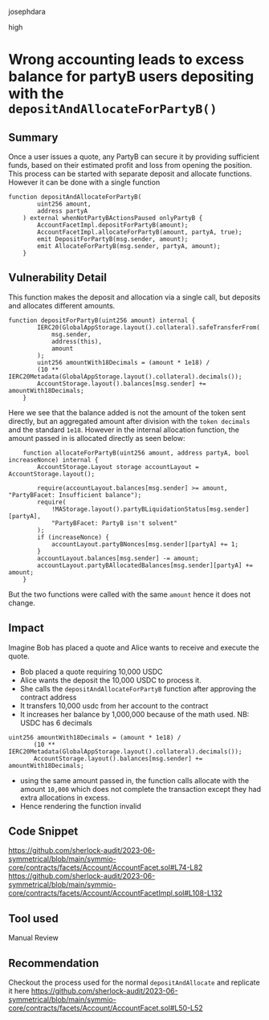 josephdara

high

# Wrong accounting leads to excess balance for partyB users depositing with the ```depositAndAllocateForPartyB()```

## Summary
Once a user issues a quote, any PartyB can secure it by providing sufficient funds, based on their estimated profit and loss from opening the position. This process can be started with separate deposit and allocate functions. However it can be done with a single function 
```solidity
function depositAndAllocateForPartyB(
        uint256 amount,
        address partyA
    ) external whenNotPartyBActionsPaused onlyPartyB {
        AccountFacetImpl.depositForPartyB(amount);
        AccountFacetImpl.allocateForPartyB(amount, partyA, true);
        emit DepositForPartyB(msg.sender, amount);
        emit AllocateForPartyB(msg.sender, partyA, amount);
    }
``` 
## Vulnerability Detail
This function makes the deposit and allocation via a single call, but deposits and allocates different amounts. 
```solidity
function depositForPartyB(uint256 amount) internal {
        IERC20(GlobalAppStorage.layout().collateral).safeTransferFrom(
            msg.sender,
            address(this),
            amount
        );
        uint256 amountWith18Decimals = (amount * 1e18) /
        (10 ** IERC20Metadata(GlobalAppStorage.layout().collateral).decimals());
        AccountStorage.layout().balances[msg.sender] += amountWith18Decimals;
    }
```
Here we see that the balance added is not the amount of the token sent directly, but an aggregated amount after division with the ```token decimals``` and the standard ```1e18```. However in the internal allocation function, the amount passed in is allocated directly as seen below:
```solidity
    function allocateForPartyB(uint256 amount, address partyA, bool increaseNonce) internal {
        AccountStorage.Layout storage accountLayout = AccountStorage.layout();

        require(accountLayout.balances[msg.sender] >= amount, "PartyBFacet: Insufficient balance");
        require(
            !MAStorage.layout().partyBLiquidationStatus[msg.sender][partyA],
            "PartyBFacet: PartyB isn't solvent"
        );
        if (increaseNonce) {
            accountLayout.partyBNonces[msg.sender][partyA] += 1;
        }
        accountLayout.balances[msg.sender] -= amount;
        accountLayout.partyBAllocatedBalances[msg.sender][partyA] += amount;
    }
```
But the two functions were called with the same ```amount``` hence it does not change.  
## Impact
Imagine Bob has placed a quote and Alice wants to receive and execute the quote. 
- Bob placed a quote requiring 10,000 USDC
- Alice wants the deposit the 10,000 USDC to process it. 
- She calls the ```depositAndAllocateForPartyB``` function after approving the contract address
- It transfers 10,000 usdc from her account to the contract
- It increases her balance by 1,000,000 because of the math used. NB: USDC has 6 decimals
 ```solidity
 uint256 amountWith18Decimals = (amount * 1e18) /
        (10 ** IERC20Metadata(GlobalAppStorage.layout().collateral).decimals());
        AccountStorage.layout().balances[msg.sender] += amountWith18Decimals;
```
- using the same amount passed in, the function calls allocate with the amount ```10,000``` which does not complete the transaction except they had extra allocations in excess. 
- Hence rendering the function invalid 
## Code Snippet
https://github.com/sherlock-audit/2023-06-symmetrical/blob/main/symmio-core/contracts/facets/Account/AccountFacet.sol#L74-L82
https://github.com/sherlock-audit/2023-06-symmetrical/blob/main/symmio-core/contracts/facets/Account/AccountFacetImpl.sol#L108-L132
## Tool used

Manual Review

## Recommendation
Checkout the process used for the normal ```depositAndAllocate``` and replicate it here
https://github.com/sherlock-audit/2023-06-symmetrical/blob/main/symmio-core/contracts/facets/Account/AccountFacet.sol#L50-L52